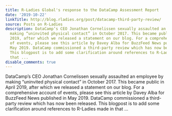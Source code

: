 ```yaml
---
title: R-Ladies Global's response to the DataCamp Assessment Report
date: '2019-10-22'
linkTitle: http://blog.rladies.org/post/datacamp-third-party-review/
source: Posts on R-Ladies
description: DataCamp’s CEO Jonathan Cornelissen sexually assaulted an employee by
  making “uninvited physical contact” in October 2017. This became public in April
  2019, after which we released a statement on our blog. For a comprehensive account
  of events, please see this article by Davey Alba for BuzzFeed News published in
  May 2019. DataCamp commissioned a third-party review which has now been released.
  This blogpost is to add some clarification around references to R-Ladies made in
  that ...
disable_comments: true
---
```

DataCamp’s CEO Jonathan Cornelissen sexually assaulted an employee by making “uninvited physical contact” in October 2017. This became public in April 2019, after which we released a statement on our blog. For a comprehensive account of events, please see this article by Davey Alba for BuzzFeed News published in May 2019. DataCamp commissioned a third-party review which has now been released. This blogpost is to add some clarification around references to R-Ladies made in that ...